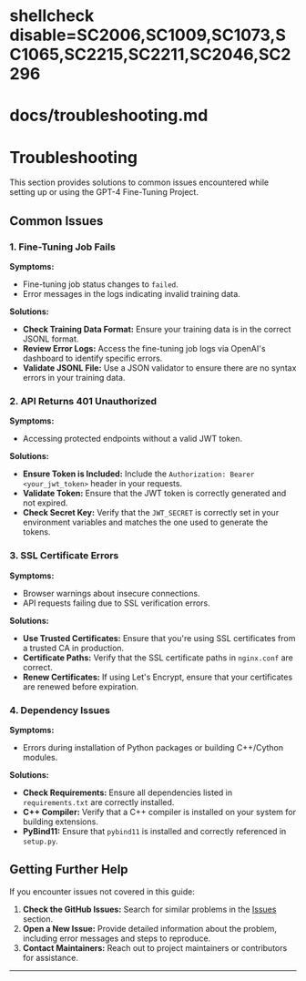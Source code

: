 # shellcheck disable=SC2006,SC1009,SC1073,SC1065,SC2215,SC2211,SC2046,SC2296
# docs/troubleshooting.md

# Troubleshooting

This section provides solutions to common issues encountered while setting up or using the GPT-4 Fine-Tuning Project.

## Common Issues

### 1. Fine-Tuning Job Fails

**Symptoms:**
- Fine-tuning job status changes to `failed`.
- Error messages in the logs indicating invalid training data.

**Solutions:**
- **Check Training Data Format:** Ensure your training data is in the correct JSONL format.
- **Review Error Logs:** Access the fine-tuning job logs via OpenAI's dashboard to identify specific errors.
- **Validate JSONL File:** Use a JSON validator to ensure there are no syntax errors in your training data.

### 2. API Returns 401 Unauthorized

**Symptoms:**
- Accessing protected endpoints without a valid JWT token.

**Solutions:**
- **Ensure Token is Included:** Include the `Authorization: Bearer <your_jwt_token>` header in your requests.
- **Validate Token:** Ensure that the JWT token is correctly generated and not expired.
- **Check Secret Key:** Verify that the `JWT_SECRET` is correctly set in your environment variables and matches the one used to generate the tokens.

### 3. SSL Certificate Errors

**Symptoms:**
- Browser warnings about insecure connections.
- API requests failing due to SSL verification errors.

**Solutions:**
- **Use Trusted Certificates:** Ensure that you're using SSL certificates from a trusted CA in production.
- **Certificate Paths:** Verify that the SSL certificate paths in `nginx.conf` are correct.
- **Renew Certificates:** If using Let's Encrypt, ensure that your certificates are renewed before expiration.

### 4. Dependency Issues

**Symptoms:**
- Errors during installation of Python packages or building C++/Cython modules.

**Solutions:**
- **Check Requirements:** Ensure all dependencies listed in `requirements.txt` are correctly installed.
- **C++ Compiler:** Verify that a C++ compiler is installed on your system for building extensions.
- **PyBind11:** Ensure that `pybind11` is installed and correctly referenced in `setup.py`.

## Getting Further Help

If you encounter issues not covered in this guide:

1. **Check the GitHub Issues:** Search for similar problems in the [Issues](https://github.com/dislovemartin/gpt4o_finetuning_project/issues) section.
2. **Open a New Issue:** Provide detailed information about the problem, including error messages and steps to reproduce.
3. **Contact Maintainers:** Reach out to project maintainers or contributors for assistance.

---
